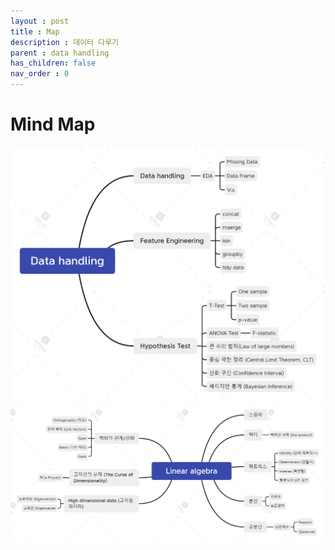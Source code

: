 ```yaml
---
layout : post
title : Map
description : 데이터 다루기
parent : data handling
has_children: false
nav_order : 0
---
```


# Mind Map

[![map](/assets/images/Data_handling2.png)](../../../assets/images/Data_handling2.png)
[![map2](/assets/images/Linear_algebra.png)](../../../assets/images/Linear_algebra.png)

